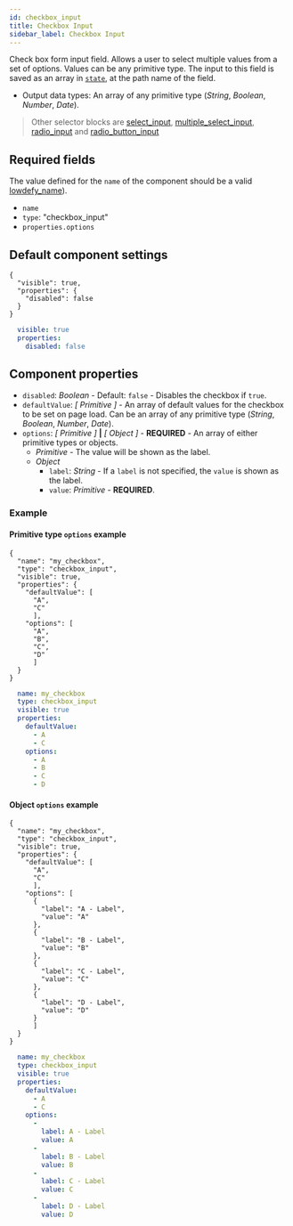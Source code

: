 ```yaml
---
id: checkbox_input
title: Checkbox Input
sidebar_label: Checkbox Input
---
```


Check box form input field. Allows a user to select multiple values from a set of options. Values can be any primitive type. 
The input to this field is saved as an array in [`state`](concepts/state.md), at the path name of the field.
- Output data types: An array of any primitive type (_String_, _Boolean_, _Number_, _Date_).

>Other selector blocks are [select_input](select_input.md), [multiple_select_input](multiple_select_input.md), [radio_input](radio_input.md) and [radio_button_input](radio_button_input.md)

## Required fields

The value defined for the `name` of the component should be a valid [lowdefy_name](concepts/lowdefy-file.md#names-and-ids)).

- `name`
- `type`: "checkbox_input"
- `properties.options`

## Default component settings
<!--DOCUSAURUS_CODE_TABS-->
<!--JSON-->
```json5
{
  "visible": true,
  "properties": {
    "disabled": false
  }
}
```
<!--YAML-->
```yaml
  visible: true
  properties:
    disabled: false
```
<!--END_DOCUSAURUS_CODE_TABS-->

## Component properties

- `disabled`: _Boolean_ - Default: `false` - Disables the checkbox if `true`.
- `defaultValue`:  _[ Primitive ]_ - An array of default values for the checkbox to be set on page load. Can be an array of any primitive type (_String_, _Boolean_, _Number_, _Date_).
- `options`: _[ Primitive ]_ **|** _[ Object ]_ - **REQUIRED** - An array of either primitive types or objects.
  - _Primitive_ - The value will be shown as the label.
  - _Object_
    - `label`: _String_ - If a `label` is not specified, the `value` is shown as the label.
    - `value`: _Primitive_ -  **REQUIRED**.

### Example

#### Primitive type `options` example
<!--DOCUSAURUS_CODE_TABS-->
<!--JSON-->
```json5
{
  "name": "my_checkbox",
  "type": "checkbox_input",
  "visible": true,
  "properties": {
    "defaultValue": [
      "A",
      "C"
      ],
    "options": [
      "A",
      "B",
      "C",
      "D"
      ]
  }
}
```
<!--YAML-->
```yaml
  name: my_checkbox
  type: checkbox_input
  visible: true
  properties:
    defaultValue:
      - A
      - C
    options:
      - A
      - B
      - C
      - D
```
<!--END_DOCUSAURUS_CODE_TABS-->

#### Object `options` example
<!--DOCUSAURUS_CODE_TABS-->
<!--JSON-->
```json5
{
  "name": "my_checkbox",
  "type": "checkbox_input",
  "visible": true,
  "properties": {
    "defaultValue": [
      "A",
      "C"
      ],
    "options": [
      {
        "label": "A - Label",
        "value": "A"
      },
      {
        "label": "B - Label",
        "value": "B"
      },
      {
        "label": "C - Label",
        "value": "C"
      },
      {
        "label": "D - Label",
        "value": "D"
      }
      ]
  }
}
```
<!--YAML-->
```yaml
  name: my_checkbox
  type: checkbox_input
  visible: true
  properties:
    defaultValue:
      - A
      - C
    options:
      -
        label: A - Label
        value: A
      -
        label: B - Label
        value: B
      -
        label: C - Label
        value: C
      -
        label: D - Label
        value: D
```
<!--END_DOCUSAURUS_CODE_TABS-->
